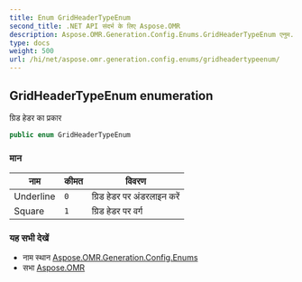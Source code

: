 ```yaml
---
title: Enum GridHeaderTypeEnum
second_title: .NET API संदर्भ के लिए Aspose.OMR
description: Aspose.OMR.Generation.Config.Enums.GridHeaderTypeEnum एनुम. ग्रड हेडर क प्रकर
type: docs
weight: 500
url: /hi/net/aspose.omr.generation.config.enums/gridheadertypeenum/
---
```

## GridHeaderTypeEnum enumeration

ग्रिड हेडर का प्रकार

```csharp
public enum GridHeaderTypeEnum
```

### मान

| नाम | कीमत | विवरण |
| --- | --- | --- |
| Underline | `0` | ग्रिड हेडर पर अंडरलाइन करें |
| Square | `1` | ग्रिड हेडर पर वर्ग |

### यह सभी देखें

* नाम स्थान [Aspose.OMR.Generation.Config.Enums](../../aspose.omr.generation.config.enums/)
* सभा [Aspose.OMR](../../)


